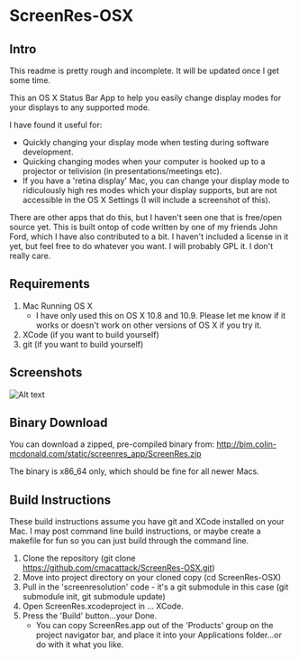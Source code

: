 # ScreenRes-OSX

## Intro
This readme is pretty rough and incomplete.  It will be updated once I get some time.  

This an OS X Status Bar App to help you easily change display modes for your displays to any supported mode.

I have found it useful for: 
* Quickly changing your display mode when testing during software development.
* Quicking changing modes when your computer is hooked up to a projector or telivision (in presentations/meetings etc).
* If you have a 'retina display' Mac, you can change your display mode to ridiculously high res modes which your display supports, but are not accessible in the OS X Settings (I will include a screenshot of this).

There are other apps that do this, but I haven't seen one that is free/open source yet.  This is built ontop of code written by one of my friends John Ford, which I have also contributed to a bit.  I haven't included a license in it yet, but feel free to do whatever you want.  I will probably GPL it.  I don't really care.

## Requirements
1. Mac Running OS X 
    * I have only used this on OS X 10.8 and 10.9.  Please let me know if it works or doesn't work on other versions of OS X if you try it.
2. XCode (if you want to build yourself)
3. git (if you want to build yourself)

## Screenshots
![Alt text](http://bim.colin-mcdonald.com/static/screenres_app/screenshot.png?raw=true "ScreenRes-OSX Screenshot")

## Binary Download
You can download a zipped, pre-compiled binary from:
http://bim.colin-mcdonald.com/static/screenres_app/ScreenRes.zip

The binary is x86_64 only, which should be fine for all newer Macs.

## Build Instructions
These build instructions assume you have git and XCode installed on your Mac.  I may post command line build instructions, or maybe create a makefile for fun so you can just build through the command line.

1. Clone the repository (git clone https://github.com/cmacattack/ScreenRes-OSX.git)
2. Move into project directory on your cloned copy (cd ScreenRes-OSX)
3. Pull in the 'screenresolution' code - it's a git submodule in this case (git submodule init, git submodule update)
4. Open ScreenRes.xcodeproject in ... XCode.
5. Press the 'Build' button...your Done.
    * You can copy ScreenRes.app out of the 'Products' group on the project navigator bar, and place it into your Applications folder...or do with it what you like.
